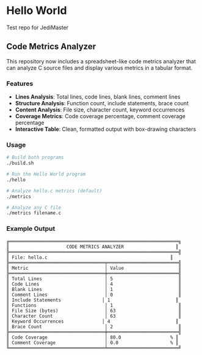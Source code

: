 # Hello World
Test repo for JediMaster

## Code Metrics Analyzer

This repository now includes a spreadsheet-like code metrics analyzer that can analyze C source files and display various metrics in a tabular format.

### Features

- **Lines Analysis**: Total lines, code lines, blank lines, comment lines
- **Structure Analysis**: Function count, include statements, brace count
- **Content Analysis**: File size, character count, keyword occurrences
- **Coverage Metrics**: Code coverage percentage, comment coverage percentage
- **Interactive Table**: Clean, formatted output with box-drawing characters

### Usage

```bash
# Build both programs
./build.sh

# Run the Hello World program
./hello

# Analyze hello.c metrics (default)
./metrics

# Analyze any C file
./metrics filename.c
```

### Example Output

```
╔══════════════════════════════════════════════════════════════╗
║                     CODE METRICS ANALYZER                   ║
╠══════════════════════════════════════════════════════════════╣
║ File: hello.c                                             ║
╠═══════════════════════════════════╤══════════════════════════╣
║ Metric                            │ Value                    ║
╠═══════════════════════════════════╪══════════════════════════╣
║ Total Lines                       │ 5                        ║
║ Code Lines                        │ 4                        ║
║ Blank Lines                       │ 1                        ║
║ Comment Lines                     │ 0                        ║
║ Include Statements               │ 1                        ║
║ Functions                         │ 1                        ║
║ File Size (bytes)                 │ 63                       ║
║ Character Count                   │ 63                       ║
║ Keyword Occurrences              │ 4                        ║
║ Brace Count                       │ 2                        ║
╠═══════════════════════════════════╪══════════════════════════╣
║ Code Coverage                     │ 80.0                  % ║
║ Comment Coverage                  │ 0.0                   % ║
╚═══════════════════════════════════╧══════════════════════════╝
```